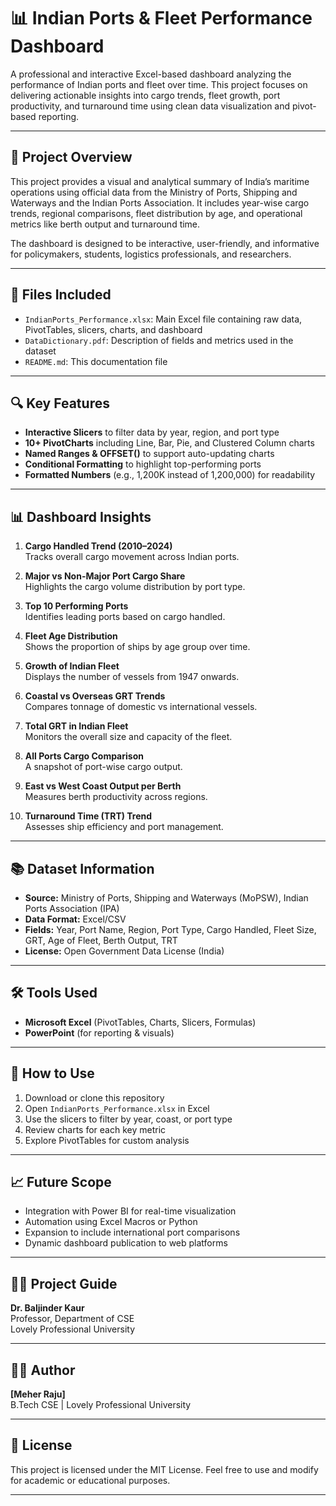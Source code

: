 # 📊 Indian Ports & Fleet Performance Dashboard

A professional and interactive Excel-based dashboard analyzing the performance of Indian ports and fleet over time. This project focuses on delivering actionable insights into cargo trends, fleet growth, port productivity, and turnaround time using clean data visualization and pivot-based reporting.

---

## 🧭 Project Overview

This project provides a visual and analytical summary of India’s maritime operations using official data from the Ministry of Ports, Shipping and Waterways and the Indian Ports Association. It includes year-wise cargo trends, regional comparisons, fleet distribution by age, and operational metrics like berth output and turnaround time.

The dashboard is designed to be interactive, user-friendly, and informative for policymakers, students, logistics professionals, and researchers.

---

## 📁 Files Included

- `IndianPorts_Performance.xlsx`: Main Excel file containing raw data, PivotTables, slicers, charts, and dashboard
- `DataDictionary.pdf`: Description of fields and metrics used in the dataset
- `README.md`: This documentation file

---

## 🔍 Key Features

- **Interactive Slicers** to filter data by year, region, and port type
- **10+ PivotCharts** including Line, Bar, Pie, and Clustered Column charts
- **Named Ranges & OFFSET()** to support auto-updating charts
- **Conditional Formatting** to highlight top-performing ports
- **Formatted Numbers** (e.g., 1,200K instead of 1,200,000) for readability

---

## 📊 Dashboard Insights

1. **Cargo Handled Trend (2010–2024)**  
   Tracks overall cargo movement across Indian ports.

2. **Major vs Non-Major Port Cargo Share**  
   Highlights the cargo volume distribution by port type.

3. **Top 10 Performing Ports**  
   Identifies leading ports based on cargo handled.

4. **Fleet Age Distribution**  
   Shows the proportion of ships by age group over time.

5. **Growth of Indian Fleet**  
   Displays the number of vessels from 1947 onwards.

6. **Coastal vs Overseas GRT Trends**  
   Compares tonnage of domestic vs international vessels.

7. **Total GRT in Indian Fleet**  
   Monitors the overall size and capacity of the fleet.

8. **All Ports Cargo Comparison**  
   A snapshot of port-wise cargo output.

9. **East vs West Coast Output per Berth**  
   Measures berth productivity across regions.

10. **Turnaround Time (TRT) Trend**  
    Assesses ship efficiency and port management.

---

## 📚 Dataset Information

- **Source:** Ministry of Ports, Shipping and Waterways (MoPSW), Indian Ports Association (IPA)  
- **Data Format:** Excel/CSV  
- **Fields:** Year, Port Name, Region, Port Type, Cargo Handled, Fleet Size, GRT, Age of Fleet, Berth Output, TRT  
- **License:** Open Government Data License (India)

---

## 🛠️ Tools Used

- **Microsoft Excel** (PivotTables, Charts, Slicers, Formulas)
- **PowerPoint** (for reporting & visuals)

---

## 📌 How to Use

1. Download or clone this repository
2. Open `IndianPorts_Performance.xlsx` in Excel
3. Use the slicers to filter by year, coast, or port type
4. Review charts for each key metric
5. Explore PivotTables for custom analysis

---

## 📈 Future Scope

- Integration with Power BI for real-time visualization
- Automation using Excel Macros or Python
- Expansion to include international port comparisons
- Dynamic dashboard publication to web platforms

---

## 👩‍🏫 Project Guide

**Dr. Baljinder Kaur**  
Professor, Department of CSE  
Lovely Professional University

---

## 👨‍💻 Author

**[Meher Raju]**  
B.Tech CSE | Lovely Professional University  

---

## 📜 License

This project is licensed under the MIT License. Feel free to use and modify for academic or educational purposes.

---
